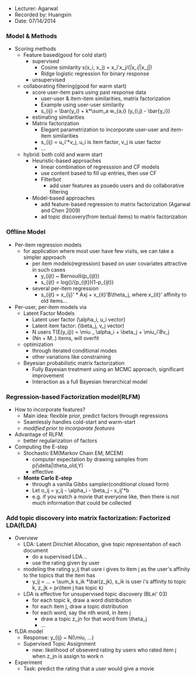 
* Lecturer: Agarwal
* Recorded by: Huangxin
* Date: 07/14/2014

### Model & Methods
- Scoring methods
	- Feature based(good for cold start)
		- supervised
			- Cosine similarity s(x_i, x_j) = x_i'*x_j/(|x_i|*|x_j|)
			- Ridge logistic regression for binary response
		- unsupervised
	- collaborating filtering(good for warm start)
		- score user-item pairs using past response data
			- user-user & item-item similarities, matrix factorization
			- Example using user-user similarity
			- s_{ij} = \bar{y_i} + k*\sum_a w_{a,i} (y_{i,j) - \bar{y_i})
		- estimating similarities
		- Matrix factorization
			- Elegant parametrization to incorporate user-user and item-item similarities
			- s_{ij} = u_i'*v_j, u_i is item factor, v_j is user factor
			- ...
	- hybrid: both cold and warm start
		- Heuristic-based approaches
			- linear combination of regresssion and CF models
			- use content based to fill up entries, then use CF
			- Filterbot
				- add user features as psuedo users and do collaborative filtering
		- Model-based approaches
			- add feature-based regression to matrix factorization (Agarwal and Chen 2009)
			- ad topic discovery(from textual items) to matrix factorization
		
### Offline Model
- Per-item regression models
	- for application where most user have few visits, we can take a simpler approach
		- per item models(regression) based on user covariates attractive in such cases
			- y_{ijt} ~ Bernoulli(p_{ijt})
			- s_{ijt} = log()/(p_{ijt})(1-p_{ijt})
		- several per-item regression
			- s_{ijt} = x_{ij}' * Axj + x_{it}'B\theta_j, where x_{it}' affinity to old items...
- Per-user, per-item models via 
	- Latent Factor Models
		- Latent user factor (\alpha_i, u_i vector)
		- Latent item factor: (\beta_j, v_j vector)
		- N users T(E(y_ij)) = \miu _ \alpha_i + \beta_j + \miu_i'*B*v_j
		- (Nn + M..) items, will overfit
	- optimization
		- through iterated conditional modes
		- other variations like constraining
	- Beyesian probabilistic matrix factorization
		- Fully Bayesian treatment using an MCMC approach, significant improvement
		- Interaction as a full Bayesian hierarchical model

### Regression-based Factorization model(RLFM)
- How to incorporate features?
	- Main idea: flexible prior, predict factors through regressions
	- Seamlessly handles cold-start and warm-start
	- *modified prior to incorporate features*
- Advantage of RLFM	
	- better regularization of factors
- Computing the E-step
	- Stochastic EM(Markov Chain EM; MCEM)
		- computer expectation by drawing samples from p(\delta|\theta_old,Y)
		- effective
	- **Monte Carlo E-step**
		- through a vanilla Gibbs sampler(conditional closed form)
		- Let o_ij = y_ij - \alpha_i - \beta_j - x_ij'*b
		- e.g. if you watch a movie that everyone like, then there is not much information that could be collected
			
### Add topic discovery into matrix factorization: Factorized LDA(fLDA)
- Overview
	- LDA: Latent Dirichlet Allocation, give topic representation of  each document
		- do a supervised LDA...
		- use the rating given by user
	- modeling the rating y_ij that usre i gives to item j as the user's affinity to the topics that the item has
		- y_ij = ... + \sum_k s_ik *\bar(z_jk), s_ik is user i's affinity to topic k, z_jk = pr(item j has topic k)
	- LDA is effective for unsupervised topic discovery (BLei' 03)
		- for each topic k, draw a word distribution 
		- for each item j, draw a topic distribution
		- for each word, say the nth word, in item j
			- draw a topic z_jn for that word from \theta_j
			- ...
- fLDA model
	- Response: y_{ij} ~ N(\miu, ...)
	- Supervised Topic Assignment
		- new: likelihood of obseverd rating by users who rated item j when z_jn is assign to work n
- Experiment
	- Task: predict the rating that a user would give a movie

	
		